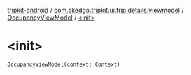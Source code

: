 [tripkit-android](../../index.md) / [com.skedgo.tripkit.ui.trip.details.viewmodel](../index.md) / [OccupancyViewModel](index.md) / [&lt;init&gt;](./-init-.md)

# &lt;init&gt;

`OccupancyViewModel(context: Context)`